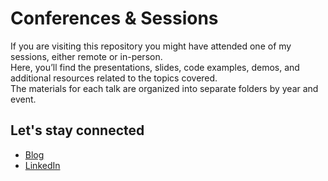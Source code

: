# Conferences & Sessions
If you are visiting this repository you might have attended one of my sessions, either remote or in-person.  
Here, you’ll find the presentations, slides, code examples, demos, and additional resources related to the topics covered.  
The materials for each talk are organized into separate folders by year and event.

## Let's stay connected
- [Blog](https://citrixguyblog.com/)
- [LinkedIn](https://www.linkedin.com/in/julian-mooren-383315149/)